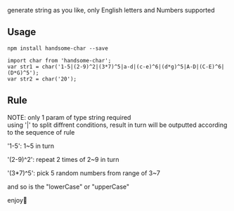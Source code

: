 generate string as you like, only English letters and Numbers supported

## Usage

```
npm install handsome-char --save
```

```
import char from 'handsome-char';
var str1 = char('1-5|(2-9)^2|(3*7)^5|a-d|(c-e)^6|(d*g)^5|A-D|(C-E)^6|(D*G)^5');
var str2 = char('20');
```

## Rule

NOTE: only 1 param of type string required\
using '|' to split diffrent conditions, result in turn will be outputted according to the sequence of rule

'1-5': 1~5 in turn

'(2-9)^2': repeat 2 times of 2~9 in turn

'(3*7)^5': pick 5 random numbers from range of 3~7

and so is the "lowerCase" or "upperCase"

enjoy🙉
